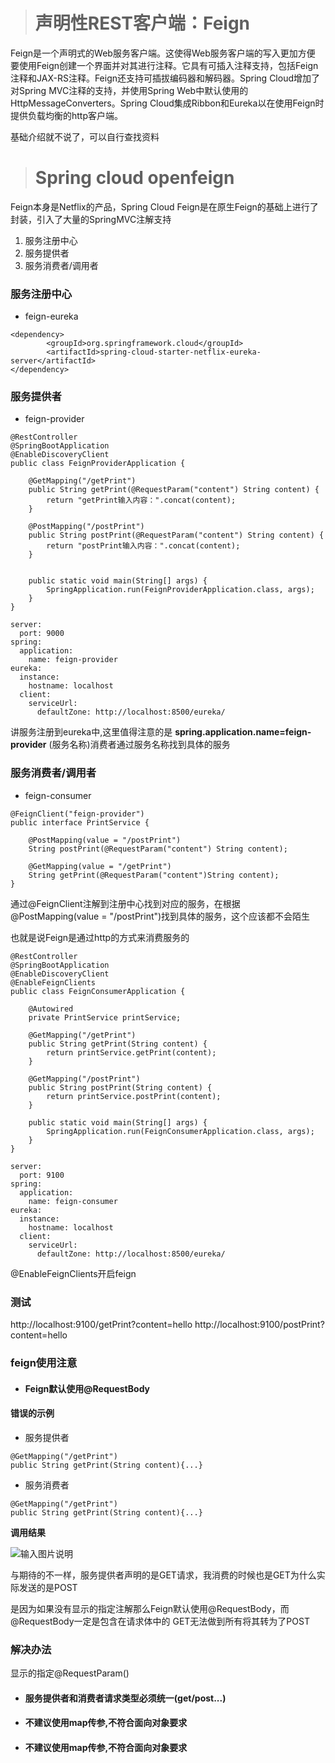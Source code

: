 > # 声明性REST客户端：Feign

Feign是一个声明式的Web服务客户端。这使得Web服务客户端的写入更加方便 要使用Feign创建一个界面并对其进行注释。它具有可插入注释支持，包括Feign注释和JAX-RS注释。Feign还支持可插拔编码器和解码器。Spring Cloud增加了对Spring MVC注释的支持，并使用Spring Web中默认使用的HttpMessageConverters。Spring Cloud集成Ribbon和Eureka以在使用Feign时提供负载均衡的http客户端。


基础介绍就不说了，可以自行查找资料

> # Spring cloud openfeign

Feign本身是Netflix的产品，Spring Cloud Feign是在原生Feign的基础上进行了封装，引入了大量的SpringMVC注解支持

1. 服务注册中心
2. 服务提供者
3. 服务消费者/调用者

### 服务注册中心

* feign-eureka

```
<dependency>
        <groupId>org.springframework.cloud</groupId>
        <artifactId>spring-cloud-starter-netflix-eureka-server</artifactId>
</dependency>
```
### 服务提供者

* feign-provider

```
@RestController
@SpringBootApplication
@EnableDiscoveryClient
public class FeignProviderApplication {

    @GetMapping("/getPrint")
    public String getPrint(@RequestParam("content") String content) {
        return "getPrint输入内容：".concat(content);
    }

    @PostMapping("/postPrint")
    public String postPrint(@RequestParam("content") String content) {
        return "postPrint输入内容：".concat(content);
    }


    public static void main(String[] args) {
        SpringApplication.run(FeignProviderApplication.class, args);
    }
}
```

```
server:
  port: 9000
spring:
  application:
    name: feign-provider
eureka:
  instance:
    hostname: localhost
  client:
    serviceUrl:
      defaultZone: http://localhost:8500/eureka/
```

讲服务注册到eureka中,这里值得注意的是 **spring.application.name=feign-provider** (服务名称)消费者通过服务名称找到具体的服务

###  服务消费者/调用者

* feign-consumer

```
@FeignClient("feign-provider")
public interface PrintService {

    @PostMapping(value = "/postPrint")
    String postPrint(@RequestParam("content") String content);

    @GetMapping(value = "/getPrint")
    String getPrint(@RequestParam("content")String content);
}
```

通过@FeignClient注解到注册中心找到对应的服务，在根据@PostMapping(value = "/postPrint")找到具体的服务，这个应该都不会陌生

也就是说Feign是通过http的方式来消费服务的

```
@RestController
@SpringBootApplication
@EnableDiscoveryClient
@EnableFeignClients
public class FeignConsumerApplication {

    @Autowired
    private PrintService printService;

    @GetMapping("/getPrint")
    public String getPrint(String content) {
        return printService.getPrint(content);
    }

    @GetMapping("/postPrint")
    public String postPrint(String content) {
        return printService.postPrint(content);
    }

    public static void main(String[] args) {
        SpringApplication.run(FeignConsumerApplication.class, args);
    }
}
```

```
server:
  port: 9100
spring:
  application:
    name: feign-consumer
eureka:
  instance:
    hostname: localhost
  client:
    serviceUrl:
      defaultZone: http://localhost:8500/eureka/
```

@EnableFeignClients开启feign

### 测试

http://localhost:9100/getPrint?content=hello
http://localhost:9100/postPrint?content=hello

### feign使用注意

* #### Feign默认使用@RequestBody


#### 错误的示例

* 服务提供者

```
@GetMapping("/getPrint")
public String getPrint(String content){...}
```

* 服务消费者

```
@GetMapping("/getPrint")
public String getPrint(String content){...}
```

**调用结果**

![输入图片说明](https://images.gitee.com/uploads/images/2018/0810/142408_b9c9e12f_966228.png "屏幕截图.png")

与期待的不一样，服务提供者声明的是GET请求，我消费的时候也是GET为什么实际发送的是POST

是因为如果没有显示的指定注解那么Feign默认使用@RequestBody，而@RequestBody一定是包含在请求体中的 GET无法做到所有将其转为了POST

### 解决办法

显示的指定@RequestParam()

* #### 服务提供者和消费者请求类型必须统一(get/post...)

* #### 不建议使用map传参,不符合面向对象要求

* #### 不建议使用map传参,不符合面向对象要求





